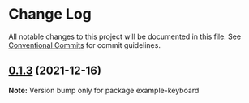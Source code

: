 # Change Log

All notable changes to this project will be documented in this file.
See [Conventional Commits](https://conventionalcommits.org) for commit guidelines.

## [0.1.3](https://github.com/DavidAmmeraal/react-move-hook/compare/v0.1.2...v0.1.3) (2021-12-16)

**Note:** Version bump only for package example-keyboard
